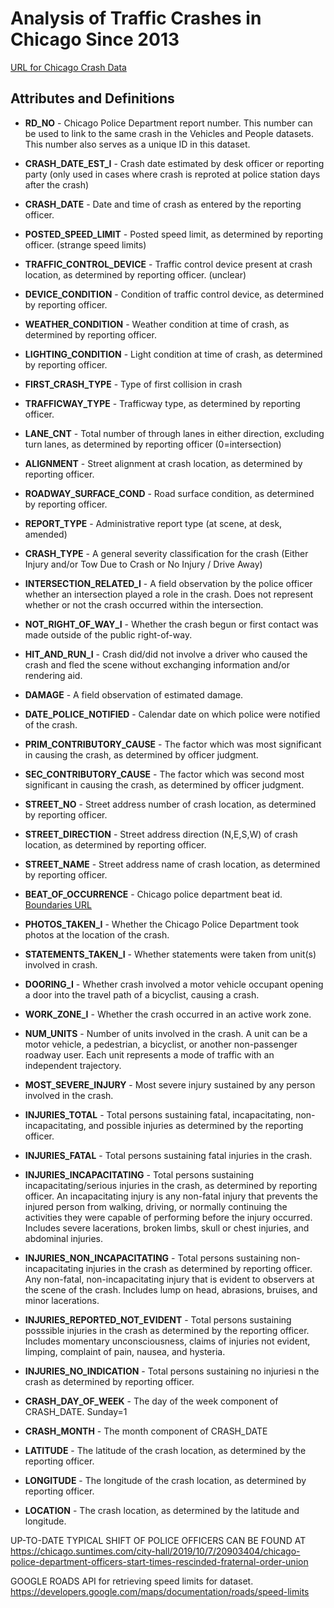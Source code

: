 # Analysis of Traffic Crashes in Chicago Since 2013

[URL for Chicago Crash Data](https://data.cityofchicago.org/Transportation/Traffic-Crashes-Crashes/85ca-t3if)


## Attributes and Definitions

* __RD_NO__ - Chicago Police Department report number. This number can be used to link to the same crash in the Vehicles and People datasets. This number also serves as a unique ID in this dataset.

* __CRASH_DATE_EST_I__ - Crash date estimated by desk officer or reporting party (only used in cases where crash is reproted at police station days after the crash)

* __CRASH_DATE__ - Date and time of crash as entered by the reporting officer.

* __POSTED_SPEED_LIMIT__ - Posted speed limit, as determined by reporting officer. (strange speed limits)

* __TRAFFIC_CONTROL_DEVICE__ - Traffic control device present at crash location, as determined by reporting officer. (unclear)

* __DEVICE_CONDITION__ - Condition of traffic control device, as determined by reporting officer.

* __WEATHER_CONDITION__ - Weather condition at time of crash, as determined by reporting officer.

* __LIGHTING_CONDITION__ - Light condition at time of crash, as determined by reporting officer.

* __FIRST_CRASH_TYPE__ - Type of first collision in crash

* __TRAFFICWAY_TYPE__ - Trafficway type, as determined by reporting officer.

* __LANE_CNT__ - Total number of through lanes in either direction, excluding turn lanes, as determined by reporting officer (0=intersection)

* __ALIGNMENT__ - Street alignment at crash location, as determined by reporting officer.

* __ROADWAY_SURFACE_COND__ - Road surface condition, as determined by reporting officer.

* __REPORT_TYPE__ - Administrative report type (at scene, at desk, amended)

* __CRASH_TYPE__ - A general severity classification for the crash (Either Injury and/or Tow Due to Crash or No Injury / Drive Away)

* __INTERSECTION_RELATED_I__ - A field observation by the police officer whether an intersection played a role in the crash. Does not represent whether or not the crash occurred within the intersection.

* __NOT_RIGHT_OF_WAY_I__ - Whether the crash begun or first contact was made outside of the public right-of-way.

* __HIT_AND_RUN_I__ - Crash did/did not involve a driver who caused the crash and fled the scene without exchanging information and/or rendering aid.

* __DAMAGE__ - A field observation of estimated damage.

* __DATE_POLICE_NOTIFIED__ - Calendar date on which police were notified of the crash.

* __PRIM_CONTRIBUTORY_CAUSE__ - The factor which was most significant in causing the crash, as determined by officer judgment.

* __SEC_CONTRIBUTORY_CAUSE__ - The factor which was second most significant in causing the crash, as determined by officer judgment.

* __STREET_NO__ - Street address number of crash location, as determined by reporting officer.

* __STREET_DIRECTION__ - Street address direction (N,E,S,W) of crash location, as determined by reporting officer.

* __STREET_NAME__ - Street address name of crash location, as determined by reporting officer.

* __BEAT_OF_OCCURRENCE__ - Chicago police department beat id. [Boundaries URL](https://data.cityofchicago.org/d/aerh-rz74)

* __PHOTOS_TAKEN_I__ - Whether the Chicago Police Department took photos at the location of the crash.

* __STATEMENTS_TAKEN_I__ - Whether statements were taken from unit(s) involved in crash.

* __DOORING_I__ - Whether crash involved a motor vehicle occupant opening a door into the travel path of a bicyclist, causing a crash.

* __WORK_ZONE_I__ - Whether the crash occurred in an active work zone.

* __NUM_UNITS__ - Number of units involved in the crash. A unit can be a motor vehicle, a pedestrian, a bicyclist, or another non-passenger roadway user. Each unit represents a mode of traffic with an independent trajectory.

* __MOST_SEVERE_INJURY__ - Most severe injury sustained by any person involved in the crash.

* __INJURIES_TOTAL__ - Total persons sustaining fatal, incapacitating, non-incapacitating, and possible injuries as determined by the reporting officer.

* __INJURIES_FATAL__ - Total persons sustaining fatal injuries in the crash.

* __INJURIES_INCAPACITATING__ - Total persons sustaining incapacitating/serious injuries in the crash, as determined by reporting officer. An incapacitating injury is any non-fatal injury that prevents the injured person from walking, driving, or normally continuing the activities they were capable of performing before the injury occurred. Includes severe lacerations, broken limbs, skull or chest injuries, and abdominal injuries.

* __INJURIES_NON_INCAPACITATING__ - Total persons sustaining non-incapacitating injuries in the crash as determined by reporting officer. Any non-fatal, non-incapacitating injury that is evident to observers at the scene of the crash. Includes lump on head, abrasions, bruises, and minor lacerations.

* __INJURIES_REPORTED_NOT_EVIDENT__ - Total persons sustaining posssible injuries in the crash as determined by the reporting officer. Includes momentary unconsciousness, claims of injuries not evident, limping, complaint of pain, nausea, and hysteria.

* __INJURIES_NO_INDICATION__ - Total persons sustaining no injuriesi n the crash as determined by reporting officer.

* __CRASH_DAY_OF_WEEK__ - The day of the week component of CRASH_DATE. Sunday=1

* __CRASH_MONTH__ - The month component of CRASH_DATE

* __LATITUDE__ - The latitude of the crash location, as determined by the reporting officer.

* __LONGITUDE__ - The longitude of the crash location, as determined by reporting officer.

* __LOCATION__ - The crash location, as determined by the latitude and longitude. 


UP-TO-DATE TYPICAL SHIFT OF POLICE OFFICERS CAN BE FOUND AT https://chicago.suntimes.com/city-hall/2019/10/7/20903404/chicago-police-department-officers-start-times-rescinded-fraternal-order-union

GOOGLE ROADS API for retrieving speed limits for dataset. https://developers.google.com/maps/documentation/roads/speed-limits